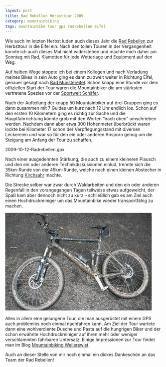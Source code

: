 ```yaml
---
layout: post
title: Rad Rebellen Herbsttour 2009
category: mountainbiking
tags: mountainbike tour gps radrebellen eifel
---
```


Wie auch im letzten Herbst luden auch dieses Jahr die [Rad Rebellen](http://rad-rebellen.de/?p=277) zur Herbsttour in die Eifel ein. Nach den tollen Touren in der Vergangenheit konnte ich auch dieses Mal nicht widerstehen und machte mich daher am Sonntag mit Rad, Klamotten für jede Wetterlage und Equipment auf den Weg.

Auf halben Wege stoppte ich bei einem Kollegen und nach Verladung meines Bikes in sein Auto ging es dann zu zweit weiter in Richtung Eifel, genauer gesagt nach [Bad Münstereifel](http://www.bad-muenstereifel.de). Schon knapp eine Stunde vor dem offiziellen Start der Tour waren die Mountainbiker die am stärksten vertretene Spezies vor der [Sportwelt Schäfer](http://www.sportwelt-schaefer.de).

Nach der Aufteilung der knapp 50 Mountainbiker auf drei Gruppen ging es dann zusammen mit 7 Guides um kurz nach 12 Uhr endlich los. Schon auf den ersten 10 Kilometern ging es richtig zur Sache und die Hauptfahrrichtung könnte grob mit den Worten “nach oben” umschrieben werden. Nachdem dann aber etwa 300 Höhenmeter überbrückt waren lockte bei Kilometer 17 schon der Verpflegungsstand mit diversen Leckereien und war so für den ein oder anderen Ansporn genug um die Steigung am Anfang der Tour zu schaffen.

<div class="gpxmap">2009-10-12-Radrebellen.gpx</div>

Nach einer ausgedehnten Stärkung, die auch zu einem kleineren Plausch und den ein oder anderen Technikdiskussionen einlud, trennte sich die 35km-Runde von der 45km-Runde, welche noch einen kleinen Abstecher in Richtung [Kirchsahr](http://www.kirchsahr.de) machte.

Die Strecke selber war zwar durch Waldarbeiten und den ein oder anderen Regenfall in den vorangegangen Tagen teilweise etwas aufgeweicht, der Spaß kam aber dennoch nicht zu kurz – schließlich gab es am Ziel auch einen Hochdruckreiniger um das Mountainbike wieder transportfähig zu machen.

![Mountainbike vor der notwenigen Reinigung](/images/2009-10-12/img_2135.jpg)

Alles in allem eine gelungene Tour, die man ausgerüstet mit einem GPS auch problemlos noch einmal nachfahren kann. Am Ziel der Tour wartete dann eine wohlverdiente Dusche und Pasta auf die hungrigen Biker und der schon erwähnte Hochdruckreiniger auf ihren mehr oder weniger verschlammten fahrbaren Untersatz. Einige Impressionen zur Tour findet man im Blog [Mountainbiking Weilerswist](http://hosting.moellex.de/wordpress28/?p=443).

Auch an dieser Stelle von mir noch einmal ein dickes Dankeschön an das Team der Rad Rebellen!
